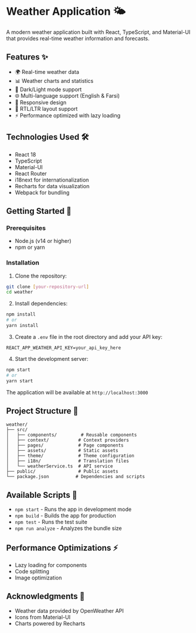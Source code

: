 # Weather Application 🌤️

A modern weather application built with React, TypeScript, and Material-UI that provides real-time weather information and forecasts.

## Features ✨

- 🌍 Real-time weather data
- 📊 Weather charts and statistics
- 🌙 Dark/Light mode support
- 🌐 Multi-language support (English & Farsi)
- 📱 Responsive design
- 🔄 RTL/LTR layout support
- ⚡ Performance optimized with lazy loading

## Technologies Used 🛠️

- React 18
- TypeScript
- Material-UI
- React Router
- i18next for internationalization
- Recharts for data visualization
- Webpack for bundling

## Getting Started 🚀

### Prerequisites

- Node.js (v14 or higher)
- npm or yarn

### Installation

1. Clone the repository:
```bash
git clone [your-repository-url]
cd weather
```

2. Install dependencies:
```bash
npm install
# or
yarn install
```

3. Create a `.env` file in the root directory and add your API key:
```env
REACT_APP_WEATHER_API_KEY=your_api_key_here
```

4. Start the development server:
```bash
npm start
# or
yarn start
```

The application will be available at `http://localhost:3000`

## Project Structure 📁

```
weather/
├── src/
│   ├── components/         # Reusable components
│   ├── context/           # Context providers
│   ├── pages/             # Page components
│   ├── assets/            # Static assets
│   ├── theme/             # Theme configuration
│   ├── i18n/              # Translation files
│   └── weatherService.ts  # API service
├── public/                # Public assets
└── package.json          # Dependencies and scripts
```

## Available Scripts 📜

- `npm start` - Runs the app in development mode
- `npm build` - Builds the app for production
- `npm test` - Runs the test suite
- `npm run analyze` - Analyzes the bundle size

## Performance Optimizations ⚡

- Lazy loading for components
- Code splitting
- Image optimization

## Acknowledgments 🙏

- Weather data provided by OpenWeather API
- Icons from Material-UI
- Charts powered by Recharts
